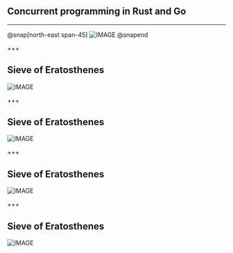 ## Concurrent programming in Rust and Go

---


<!-- ## Sieve of Eratosthenes -->
@snap[north-east span-45]
![IMAGE](assets/img/SieveOfEratosthenes_start.png)
@snapend

+++
## Sieve of Eratosthenes
![IMAGE](assets/img/SieveOfEratosthenes_find-2.jpg)

+++
## Sieve of Eratosthenes
![IMAGE](assets/img/SieveOfEratosthenes_mark-2.jpg)

+++
## Sieve of Eratosthenes
![IMAGE](assets/img/SieveOfEratosthenes_find-3.jpg)

+++
## Sieve of Eratosthenes
![IMAGE](assets/img/SieveOfEratosthenes_mark-3.jpg)
